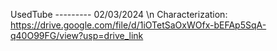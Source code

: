 UsedTube --------- 02/03/2024 \n
Characterization:
https://drive.google.com/file/d/1iOTetSaOxWOfx-bEFAp5SqA-q40O99FG/view?usp=drive_link
